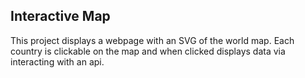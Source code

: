 Interactive Map
-------------------------
This project displays a webpage with an SVG of the world map. Each country is clickable on the map and when clicked displays data via interacting with an api.
